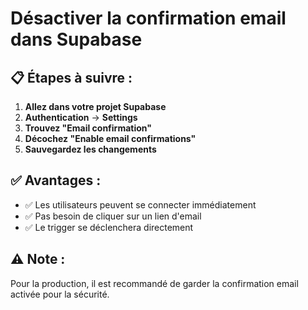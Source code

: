 # Désactiver la confirmation email dans Supabase

## 📋 Étapes à suivre :

1. **Allez dans votre projet Supabase**
2. **Authentication** → **Settings** 
3. **Trouvez "Email confirmation"**
4. **Décochez "Enable email confirmations"**
5. **Sauvegardez les changements**

## ✅ Avantages :
- ✅ Les utilisateurs peuvent se connecter immédiatement
- ✅ Pas besoin de cliquer sur un lien d'email
- ✅ Le trigger se déclenchera directement

## ⚠️ Note :
Pour la production, il est recommandé de garder la confirmation email activée pour la sécurité.




